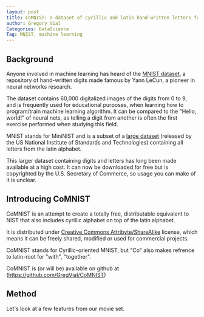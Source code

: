 ```yaml
---
layout: post
title: CoMNIST: a dataset of cyrillic and latin hand-written letters for machine learning
author: Gregory Vial
Categories: DataScience
Tag: MNIST, machine learning
---
```


## Background
Anyone involved in machine learning has heard of the [MNIST dataset](http://yann.lecun.com/exdb/mnist/), a repository of hand-written digits made famous by Yann LeCun, a pioneer in neural networks research.

The dataset contains 60,000 digitalized images of the digits from 0 to 9, and is frequently used for educational purposes, when learning how to program/train machine learning algorithm. It can be compared to the "Hello, world!" of neural nets, as telling a digit from another is often the first exercise performed when studying this field.

MNIST stands for MiniNIST and is a subset of a [large dataset](https://www.nist.gov/srd/nist-special-database-19) (released by the US National Institute of Standards and Technologies) containing all letters from the latin alphabet.

This larger dataset containing digits and letters has long been made available at a high cost. It can now be downloaded for free but is copyrighted by the U.S. Secretary of Commerce, so usage you can make of it is unclear.


## Introducing CoMNIST
CoMNIST is an attempt to create a totally free, distributable equivalent to NIST that also includes cyrillic alphabet on top of the latin alphabet.

It is distributed under [Creative Commons Attribyte/ShareAlike](http://creativecommons.org/licenses/by-sa/4.0/) license, which means it can be freely shared, modified or used for commercial projects.

CoMNIST stands for Cyrillic-oriented MNIST, but "Co" also makes refrence to latin-root for "with", "together".

CoMNIST is (or will be) available on github at (https://github.com/GregVial/CoMNIST)




## Method
Let's look at a few features from our movie set.


